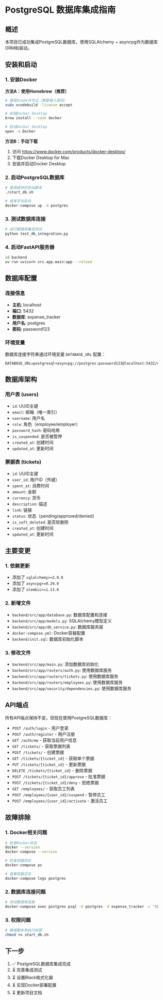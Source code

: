 # PostgreSQL 数据库集成指南

## 概述

本项目已成功集成PostgreSQL数据库，使用SQLAlchemy + asyncpg作为数据库ORM和驱动。

## 安装和启动

### 1. 安装Docker

**方法A：使用Homebrew（推荐）**
```bash
# 接受Xcode许可证（需要输入密码）
sudo xcodebuild -license accept

# 安装Docker Desktop
brew install --cask docker

# 启动Docker Desktop
open -a Docker
```

**方法B：手动下载**
1. 访问 https://www.docker.com/products/docker-desktop/
2. 下载Docker Desktop for Mac
3. 安装并启动Docker Desktop

### 2. 启动PostgreSQL数据库

```bash
# 使用提供的启动脚本
./start_db.sh

# 或者手动启动
docker-compose up -d postgres
```

### 3. 测试数据库连接

```bash
# 运行数据库集成测试
python test_db_integration.py
```

### 4. 启动FastAPI服务器

```bash
cd backend
uv run uvicorn src.app.main:app --reload
```

## 数据库配置

### 连接信息
- **主机**: localhost
- **端口**: 5432
- **数据库**: expense_tracker
- **用户名**: postgres
- **密码**: password123

### 环境变量
数据库连接字符串通过环境变量 `DATABASE_URL` 配置：
```
DATABASE_URL=postgresql+asyncpg://postgres:password123@localhost:5432/expense_tracker
```

## 数据库架构

### 用户表 (users)
- `id`: UUID主键
- `email`: 邮箱（唯一索引）
- `username`: 用户名
- `role`: 角色（employee/employer）
- `password_hash`: 密码哈希
- `is_suspended`: 是否被暂停
- `created_at`: 创建时间
- `updated_at`: 更新时间

### 票据表 (tickets)
- `id`: UUID主键
- `user_id`: 用户ID（外键）
- `spent_at`: 消费时间
- `amount`: 金额
- `currency`: 货币
- `description`: 描述
- `link`: 链接
- `status`: 状态（pending/approved/denied）
- `is_soft_deleted`: 是否软删除
- `created_at`: 创建时间
- `updated_at`: 更新时间

## 主要变更

### 1. 依赖更新
- 添加了 `sqlalchemy>=2.0.0`
- 添加了 `asyncpg>=0.29.0`
- 添加了 `alembic>=1.13.0`

### 2. 新增文件
- `backend/src/app/database.py`: 数据库配置和连接
- `backend/src/app/models.py`: SQLAlchemy模型定义
- `backend/src/app/db_service.py`: 数据库服务层
- `docker-compose.yml`: Docker容器配置
- `backend/init.sql`: 数据库初始化脚本

### 3. 修改文件
- `backend/src/app/main.py`: 添加数据库初始化
- `backend/src/app/routers/auth.py`: 使用数据库服务
- `backend/src/app/routers/tickets.py`: 使用数据库服务
- `backend/src/app/routers/employees.py`: 使用数据库服务
- `backend/src/app/security/dependencies.py`: 使用数据库服务

## API端点

所有API端点保持不变，但现在使用PostgreSQL数据库：

- `POST /auth/login` - 用户登录
- `POST /auth/register` - 用户注册
- `GET /auth/me` - 获取当前用户信息
- `GET /tickets/` - 获取票据列表
- `POST /tickets/` - 创建票据
- `GET /tickets/{ticket_id}` - 获取单个票据
- `PUT /tickets/{ticket_id}` - 更新票据
- `DELETE /tickets/{ticket_id}` - 删除票据
- `POST /tickets/{ticket_id}/approve` - 批准票据
- `POST /tickets/{ticket_id}/deny` - 拒绝票据
- `GET /employees/` - 获取员工列表
- `POST /employees/{user_id}/suspend` - 暂停员工
- `POST /employees/{user_id}/activate` - 激活员工

## 故障排除

### 1. Docker相关问题
```bash
# 检查Docker状态
docker --version
docker-compose --version

# 检查容器状态
docker-compose ps

# 查看容器日志
docker-compose logs postgres
```

### 2. 数据库连接问题
```bash
# 测试数据库连接
docker-compose exec postgres psql -U postgres -d expense_tracker -c "SELECT version();"
```

### 3. 权限问题
```bash
# 确保脚本有执行权限
chmod +x start_db.sh
```

## 下一步

1. ✅ PostgreSQL数据库集成完成
2. ⏳ 完善集成测试
3. ⏳ 设置Black格式化器
4. ⏳ 实现Docker部署配置
5. ⏳ 更新项目文档
